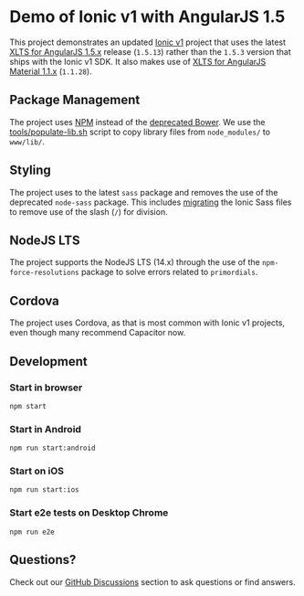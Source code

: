 # Demo of Ionic v1 with AngularJS 1.5

This project demonstrates an updated [Ionic v1](https://ionicframework.com/docs/v1/) project that uses the
latest [XLTS for AngularJS 1.5.x](https://xlts.dev/angularjs) release (`1.5.13`) rather than the `1.5.3` version
that ships with the Ionic v1 SDK. It also makes use of
[XLTS for AngularJS Material 1.1.x](https://material.angularjs.xlts.dev/1.1.28/) (`1.1.28`).

## Package Management

The project uses [NPM](https://www.npmjs.com/) instead of the
[deprecated Bower](https://bower.io/blog/2017/how-to-migrate-away-from-bower/). We use the
[tools/populate-lib.sh](tools/populate-lib.sh) script to copy library files from `node_modules/` to
`www/lib/`.

## Styling

The project uses to the latest `sass` package and removes the use of the deprecated `node-sass` package. This
includes [migrating](https://sass-lang.com/documentation/breaking-changes/slash-div) the Ionic Sass files to
remove use of the slash (`/`) for division.

## NodeJS LTS

The project supports the NodeJS LTS (14.x) through the use of the `npm-force-resolutions` package to solve
errors related to `primordials`.

## Cordova

The project uses Cordova, as that is most common with Ionic v1 projects, even though many recommend Capacitor
now.

## Development

### Start in browser

`npm start`

### Start in Android

`npm run start:android`

### Start on iOS

`npm run start:ios`

### Start e2e tests on Desktop Chrome

`npm run e2e`

## Questions?

Check out our [GitHub Discussions](https://github.com/xlts-dev/angularjs-ionic-v1/discussions) section to
ask questions or find answers.
